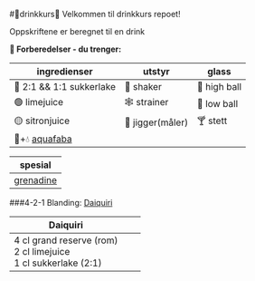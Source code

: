 #🍹drinkkurs🍹
Velkommen til drinkkurs repoet!

Oppskriftene er beregnet til en drink

**🤹 Forberedelser - du trenger:**

| ingredienser                                             | utstyr           | glass       |
|----------------------------------------------------------|------------------|------------|
| 🍬 2:1 && 1:1 sukkerlake                                 | 💪 shaker        |🥛 high ball |
| 🟢 limejuice                                             | 🕸 strainer      |🥃 low ball  |
| 🟡 sitronjuice                                           | 📏 jigger(måler) |🍸 stett     |
| 🫘+💧 [aquafaba](https://en.wikipedia.org/wiki/Aquafaba) |                  |


| spesial       |
|---------------|
| [grenadine](https://en.wikipedia.org/wiki/Grenadine) |


###4-2-1 Blanding:
[Daiquiri](oppskrifter/daiquiri)


| **Daiquiri**                                                        |  |  |
|---------------------------------------------------------------------|--- | ---|
| 4 cl grand reserve (rom)<br>2 cl limejuice<br>1 cl sukkerlake (2:1) | | |